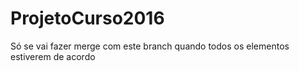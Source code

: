 # ProjetoCurso2016

Só se vai fazer merge com este branch quando todos os elementos estiverem de acordo
